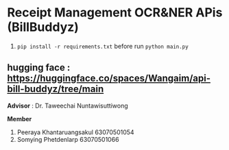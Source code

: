 # Receipt Management OCR&NER APis (BillBuddyz)

1. ```pip install -r requirements.txt``` before run ```python main.py```

hugging face : https://huggingface.co/spaces/Wangaim/api-bill-buddyz/tree/main
---

**Advisor** : Dr. Taweechai Nuntawisuttiwong

**Member**
1. Peeraya Khantaruangsakul 63070501054
2. Somying Phetdenlarp 63070501066
